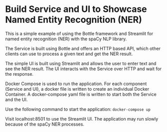 # Build Service and UI to Showcase Named Entity Recognition (NER)
This is a simple example of using the Bottle framework and Streamlit for named entity recognition (NER) with the spaCy NLP library.

The Service is built using Bottle and offers an HTTP based API, which other clients can use to process a given text and get the NER result.

The simple UI is built using Streamlit and allows the user to enter text and see the NER result. The UI interacts with the Service over HTTP and wait for the response.

Docker Compose is used to run the application. For each component (Service and UI), a docker file is written to create an individual Docker Container. A docker-compose yaml file is written to start both the Service and the UI.

Use the following command to start the application:
`docker-compose up`

Visit localhost:8501 to use the Streamlit UI. The application may run slowly because of the spaCy NER processes.
